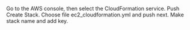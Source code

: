 Go to the AWS console, then select the CloudFormation service. Push Create Stack. 
Choose file ec2_cloudformation.yml and push next. Make stack name and add key. 
 
